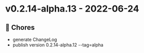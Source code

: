 # v0.2.14-alpha.13 - 2022-06-24
## 🧹 Chores
- generate ChangeLog
- publish version 0.2.14-alpha.12 --tag=alpha